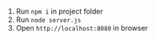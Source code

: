1. Run `npm i` in project folder
2. Run `node server.js` 
3. Open `http://localhost:8080` in browser
